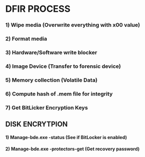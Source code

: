 # DFIR PROCESS

### 1) Wipe media (Overwrite everything with x00 value)

### 2) Format media

### 3) Hardware/Software write blocker

### 4) Image Device (Transfer to forensic device)

### 5) Memory collection (Volatile Data)

### 6) Compute hash of .mem file for integrity

### 7) Get BitLicker Encryption Keys 

## DISK ENCRYTPION 

#### 1) Manage-bde.exe -status (See if BitLocker is enabled)

#### 2) Manage-bde.exe -protectors-get (Get recovery password)

